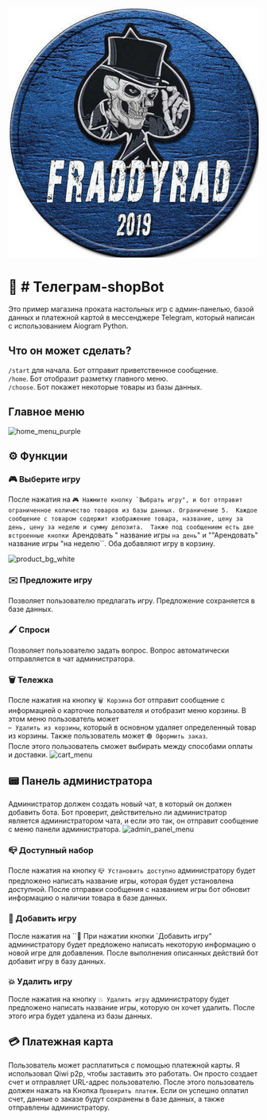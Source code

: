 ![greeting_git](https://github.com/moneyrobot2023/Telegram-shop-bot-main2023/blob/main/ЛОГОТИП.jpg?raw=true)


# 🔷 # Телеграм-shopBot
Это пример магазина проката настольных игр с админ-панелью, базой данных и платежной картой в мессенджере Telegram, который написан с использованием Aiogram Python.

## Что он может сделать?
```/start``` для начала. Бот отправит приветственное сообщение. <br>
```/home```. Бот отобразит разметку главного меню.<br>
```/choose```. Бот покажет некоторые товары из базы данных.<br>

## Главное меню
![home_menu_purple](https://user-images.githubusercontent.com/99086730/163854200-4ede9147-ae99-47a2-9257-d20e5b6fa263.png)

## ⚙️ Функции

### 🎮 Выберите игру
После нажатия на ``🎮 Нажмите кнопку `Выбрать игру", и бот отправит ограниченное количество товаров из базы данных. Ограничение 5. 
Каждое сообщение с товаром содержит изображение товара, название, цену за день, цену за неделю и сумму депозита. 
Также под сообщением есть две встроенные кнопки ``Арендовать " название игры `на день`" и ""Арендовать" название игры "на неделю``. Оба добавляют игру в корзину.

![product_bg_white](https://user-images.githubusercontent.com/99086730/163853567-16d50359-bd1c-42e6-8fc4-73732a5e996e.png)

### ✉️ Предложите игру
Позволяет пользователю предлагать игру. Предложение сохраняется в базе данных.

### 🖌 Спроси
Позволяет пользователю задать вопрос. Вопрос автоматически отправляется в чат администратора.

### 🗑 Тележка
После нажатия на кнопку `🗑 Корзина` бот отправит сообщение с информацией о карточке пользователя и отобразит меню корзины. В этом меню пользователь может  
``✂️ Удалить из корзины``, который в основном удаляет определенный товар из корзины. Также пользователь может ``🟢 Оформить заказ``.  
После этого пользователь сможет выбирать между способами оплаты и доставки.
![cart_menu](https://user-images.githubusercontent.com/99086730/163855921-4837f0aa-9182-42a9-a33c-7788543dc231.png)

## 📟 Панель администратора
Администратор должен создать новый чат, в который он должен добавить бота. Бот проверит, действительно ли администратор является администратором чата, и
если это так, он отправит сообщение с меню панели администратора.
![admin_panel_menu](https://user-images.githubusercontent.com/99086730/163856717-37cc017e-32af-4477-b1a6-ae62eb69baa7.png)

### 📪 Доступный набор
После нажатия на кнопку `📪 Установить доступно` администратору будет предложено написать название игры, которая будет установлена доступной. После отправки сообщения с названием
игры бот обновит информацию о наличии товара в базе данных.

### 🎲 Добавить игру
После нажатия на ``🎲 При нажатии кнопки `Добавить игру" администратору будет предложено написать некоторую информацию о новой игре для добавления. После выполнения описанных действий бот добавит игру
в базу данных.

### 💥 Удалить игру
После нажатия на кнопку `💥 Удалить игру` администратору будет предложено написать название игры, которую он хочет удалить. После этого игра будет удалена из
базы данных.

## 💳 Платежная карта
Пользователь может расплатиться с помощью платежной карты. Я использовал Qiwi p2p, чтобы заставить это работать. Он просто создает счет и отправляет URL-адрес пользователю. После этого пользователь должен нажать на 
Кнопка `Проверить платеж`. Если он успешно оплатил счет, данные о заказе будут сохранены в базе данных, а также отправлены администратору.
